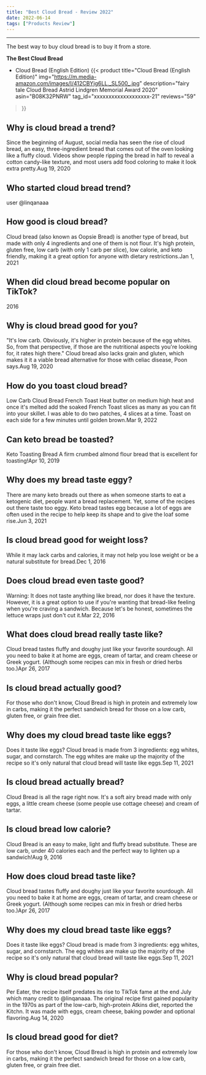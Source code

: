 ```yaml
---
title: "Best Cloud Bread - Review 2022"
date: 2022-06-14
tags: ["Products Review"]
---
```


---


The best way to buy cloud bread is to buy it from a store.

**The Best Cloud Bread**
* Cloud Bread (English Edition)
{{< product 
title="Cloud Bread (English Edition)"
img="https://m.media-amazon.com/images/I/412CBYjg6LL._SL500_.jpg"
description="fairy tale Cloud Bread Astrid Lindgren Memorial Award 2020"
asin="B08K32PNRW"
tag_id="xxxxxxxxxxxxxxxxxxx-21"
reviews="59"
>}} 
## Why is cloud bread a trend?
Since the beginning of August, social media has seen the rise of cloud bread, an easy, three-ingredient bread that comes out of the oven looking like a fluffy cloud. Videos show people ripping the bread in half to reveal a cotton candy-like texture, and most users add food coloring to make it look extra pretty.Aug 19, 2020

## Who started cloud bread trend?
user @linqanaaa

## How good is cloud bread?
Cloud bread (also known as Oopsie Bread) is another type of bread, but made with only 4 ingredients and one of them is not flour. It's high protein, gluten free, low carb (with only 1 carb per slice), low calorie, and keto friendly, making it a great option for anyone with dietary restrictions.Jan 1, 2021

## When did cloud bread become popular on TikTok?
2016

## Why is cloud bread good for you?
"It's low carb. Obviously, it's higher in protein because of the egg whites. So, from that perspective, if those are the nutritional aspects you're looking for, it rates high there." Cloud bread also lacks grain and gluten, which makes it it a viable bread alternative for those with celiac disease, Poon says.Aug 19, 2020

## How do you toast cloud bread?
Low Carb Cloud Bread French Toast Heat butter on medium high heat and once it's melted add the soaked French Toast slices as many as you can fit into your skillet. I was able to do two patches, 4 slices at a time. Toast on each side for a few minutes until golden brown.Mar 9, 2022

## Can keto bread be toasted?
Keto Toasting Bread A firm crumbed almond flour bread that is excellent for toasting!Apr 10, 2019

## Why does my bread taste eggy?
There are many keto breads out there as when someone starts to eat a ketogenic diet, people want a bread replacement. Yet, some of the recipes out there taste too eggy. Keto bread tastes egg because a lot of eggs are often used in the recipe to help keep its shape and to give the loaf some rise.Jun 3, 2021

## Is cloud bread good for weight loss?
While it may lack carbs and calories, it may not help you lose weight or be a natural substitute for bread.Dec 1, 2016

## Does cloud bread even taste good?
Warning: It does not taste anything like bread, nor does it have the texture. However, it is a great option to use if you're wanting that bread-like feeling when you're craving a sandwich. Because let's be honest, sometimes the lettuce wraps just don't cut it.Mar 22, 2016

## What does cloud bread really taste like?
Cloud bread tastes fluffy and doughy just like your favorite sourdough. All you need to bake it at home are eggs, cream of tartar, and cream cheese or Greek yogurt. (Although some recipes can mix in fresh or dried herbs too.)Apr 26, 2017

## Is cloud bread actually good?
For those who don't know, Cloud Bread is high in protein and extremely low in carbs, making it the perfect sandwich bread for those on a low carb, gluten free, or grain free diet.

## Why does my cloud bread taste like eggs?
Does it taste like eggs? Cloud bread is made from 3 ingredients: egg whites, sugar, and cornstarch. The egg whites are make up the majority of the recipe so it's only natural that cloud bread will taste like eggs.Sep 11, 2021

## Is cloud bread actually bread?
Cloud Bread is all the rage right now. It's a soft airy bread made with only eggs, a little cream cheese (some people use cottage cheese) and cream of tartar.

## Is cloud bread low calorie?
Cloud Bread is an easy to make, light and fluffy bread substitute. These are low carb, under 40 calories each and the perfect way to lighten up a sandwich!Aug 9, 2016

## How does cloud bread taste like?
Cloud bread tastes fluffy and doughy just like your favorite sourdough. All you need to bake it at home are eggs, cream of tartar, and cream cheese or Greek yogurt. (Although some recipes can mix in fresh or dried herbs too.)Apr 26, 2017

## Why does my cloud bread taste like eggs?
Does it taste like eggs? Cloud bread is made from 3 ingredients: egg whites, sugar, and cornstarch. The egg whites are make up the majority of the recipe so it's only natural that cloud bread will taste like eggs.Sep 11, 2021

## Why is cloud bread popular?
Per Eater, the recipe itself predates its rise to TikTok fame at the end July which many credit to @linqanaaa. The original recipe first gained popularity in the 1970s as part of the low-carb, high-protein Atkins diet, reported the Kitchn. It was made with eggs, cream cheese, baking powder and optional flavoring.Aug 14, 2020

## Is cloud bread good for diet?
For those who don't know, Cloud Bread is high in protein and extremely low in carbs, making it the perfect sandwich bread for those on a low carb, gluten free, or grain free diet.

